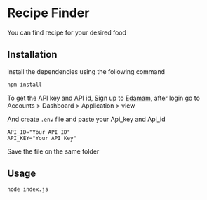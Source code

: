 # Recipe Finder

You can find recipe for your desired food

## Installation

install the dependencies using the following command

```bash
npm install
```
To get the API key and API id, Sign up to [Edamam](https://www.edamam.com/), after login go to Accounts > Dashboard > Application > view

And create `.env` file and paste your Api_key and Api_id

```
API_ID="Your API ID"
API_KEY="Your API Key"
```
Save the file on the same folder
## Usage

```bash
node index.js
```
